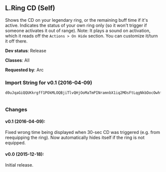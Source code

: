 ## L.Ring CD (Self)

Shows the CD on your legendary ring, or the remaining buff time if it's active.
Indicates the status of your own ring only (so it won't trigger if someone
activates it out of range). Note: It plays a sound on activation, which it reads
off the `Actions > On Hide` section. You can customize it/turn it off there.

**Dev status**: Release

**Classes**: All

**Requested by**: Arc

### Import String for v0.1 (2016-04-09)

    d0uJqaGiQQUKkrgff1POkMLOQBjiTlvQHjOoMaTmPINramnbX1iq2MOsFtLqgNkbDocOwhfj4EIs7JavhKcTqQs6HuGMibkxKQu2ibOpsvIrsrs6KeQwjP6LQeQzsvPUjfPStkIFsvjdLcOLsO8uknvc5QQeWwPiP(kfGZQsGElvPAUIkCxQkSxL(RuPbJoSilwurpMetwfxMOntsFMGgTO40uz1uKiVwLOMnPCBPQDRQFlXWfWYLYZL00vCDH2of03PQOXtrQoVkP1trs8EksuZNaY9PiH2p8gCfT2ZkATjLXv(6kATQU3vZSIw7P0TwI)z96ARL4FwR4)iBQjfzomEoLVMddqMUSXylvZHbw8PSzm2svttECPCylX)uZHsgxVSExekCT1s8pDvYK(xQTwtlvhzBN16E3SIwRsSoL(1QvusAGQXxzCLh09UXShOdcccQvusAGgZdoGzbtXwQR8nmpOxKJixV0ShOdccccDqqqqTIssd84QbaZcAaY0LngBPQnzO8CFC1aAPRvVB82D8b0bbbbDQGhxnay6pGhxnWDszCLVcM(d4XvdCNugx5R3QU3vZaozKp0bbbbbbbb1kkjnqvWSGhxnWDszCLVER6Exnd0bbbbbbbbDQGQ3Ns3Aj(hW0FavVRL4FaNmYh6GGGGGGGGGGGGQXxzCLh04DaT0vBj(hZEGoiiiiiiiiiiiiiiiObQLUAlX)iGonPz17Aj(N8GQ31s8pDvYK(xQbwAGMMrRiVjMhOdccccccccccck)d0bbbbbbbbL)b6GGGGY)aDqqqqNk4xgqJ3b0sxTL4FaNmYh6GGGGGGGGQXxzCLh04DaT0vBj(hZEaL)b6GGGGY)aDqqqqOdcccA8EccMfm0(0K5otuOem0qbf56LG(mJ8bRL4Fa1s1bmGw6Q8aDqqqqOdcccA8U5EHvWSGMYEpyNqYvacXhGzb9lktPLQXQ)8GEpyNqYvaeKpaZc63e3KPL6Jv)5b9EWoHKRaKRpaZc630sjTy1FEqVhSti5kaxKpaZc63MELjw9Nh07b7esUcWf6dWSG(92Kr2sAXQFtrOdccccDqqqqTIssdun(kJR8GcLJyUxO4VAXShOdcccccccQvusAGUtW8GUtN8GFQxgmp4N6LDYd2CVWk0bbbbbbbbBUxyfmlOX7M7fwHoiiiiiiiO7eemlOxKJ4VHYFkTRIpYEXfmZ(dOLUkB(ZdkUjMARV9LOUcO4M4fVjwqpqheeeeeee8t9YGGzbBUxy17UtqFaDqqqqqqqqNk4N6LbbNmYhSjNy7bDNG5b)uVmiO8pqheeeeeee0D6aMf0lYr83q5pL2vXhzV4cMz)b0sxLn)5bf3etT13(suxbuCt8I3eRJhOdccccccc(PEzhWSGn3lS6D3PJpGoiiiiiiiOtf8t9YoGtg5d2KtS9GUtN8GFQx2bu(hOdccck)d0bbbbHoiiiOA8vgx5bnEhdCsJum3l0ShOdcccccccA8wj2AI5EH5bnEReBnXCVqts9sWSGcLJyUxO4VAXShOdccck)d0bbbbHoiiiOX7yGtAKI5EHM9aDqqqqJ3thWSGdyOHckY1lb9zg5d2CVqq3Rwa1s1bmg4Kg5b6Y)aD37gZEw7P0vjwNs)61DwBDsTzfT2tPBTe)ZMZ1wlX)SwqLyDk97SZAtNJBCLpP1DAoHcLT6kAnj4kATtZjuOSTIwRsgPYLxBmWjnY1QeRtPFTQXxzCL3ShOdcccQvusAGgZdoGzbtXwQR8nmpOxKJixV0ShOdccc6ubhWqbnEpDafCWGGtg5dDqqqqqqqqJ3thWSGd0bbbbbbbbnEhdCsJum3l0ShOdccck)d0bbbbBYj2EWPfLqx(N1QeRtPV7CnGCT1jnX6ALgk)zTgS8h34kFDT1yoLgk)XaBsvNPVwRb6nF771wJ5uAO8hBuv1z6RTRbnAf11kYOyIw7CnGCTkX6u6xB8Lgk)zTP4uwB8DZAdOLUkBRnwLDtA(mDToTOC96AJvz347M1R7S24pnNqHY2kATkX6u6xRA8vgx5n7b6GGGGn5eBp40IsOl)Zo7SZAtXPS5CTkLI2P4ZFZ5AvI1P0lsA6ZAvJVY4kVzpqheeeuROK0anMhCaZcMITux5ByEqVihrUEPzpqheee0Pc(Lb04TsS1eZ9cbNmYh6GGGGGGGGn5eBp0bbbbL)b6GGGGAfLKgyDsTjp4j2aZc6f5i(i7nyPODk(8nB8wj2AI5EHEGoiiiOtf8eBGzZcggCYiFOdccccccc2KtS9G(fifv1WHvvdhwmb7ckqn)qheeeuQvLqheeeeeeeuROK0aRGzbhWqbRtQnqheeeeeee0PcEbE341OQQz)b0sxLn)5bnEReBnXCVqts9spGtg5dDqqqqqqqqqqqqNk4agkOX7jiOGdMByWjJ8HoiiiiiiiiiiiiiiiOX7jiywWb6GGGGGGGGGGGGGGGGgVdOLUAlX)y2d0bbbbbbbbbbbbL)b6GGGGGGGGGGGGAfLKgyemlyFAYCRiDAMdkiWqbREGoiiiiiiiiiiiytoX2dwNM7fERwA9PXSFbsrv9s1lDeOM)8GMJcUGat)b0VQQQA4W(blnq)QQHdhoSFp5bJEGoiiiiiiiOuRkHoiiiiiiiiiiiOwrjPbgbZc2NMm3ksNM5tSbgky1d0bbbbbbbbbbbb1kkjnqdbZcAock4zbZnmy6pG1P5EH3QLwFAm7pOPWLc354ppyemuWCd7bS0aNsDAUxO5OhpqheeeeeeeeeeeSjNy7bRtZ9cVvlT(0y2VaPOQEP6LQcuZFEqZrbpyyW0Fa9RQQQQQ6hS0a9hoSQA4W(9Kh0qpqheeeeeeeu(hOdccck)d0bbbbHU8pR9iRkR1ytb0WW3bb7eoyUHgoKqdlWR94QMsXxzCgkxBstBThxnGw6Q4kLFTI)JSPMuK5qCLYxZHnGutRRjPj2KDnaxnGnGw5ix7XvdOLUANKYLRR9skRvT8ZAfWw6vkUQVE5Avl)iGAjH11kYuvCdEX(6ciY3IBI3wRA5hRZurUM0jK1Mr6eMzwtcrqR1DwRVVfZ9cbnOGbA2k1u9Sw37MUkL(aAYrEwtcUwTs6SIwRIwQwxrRTpQnUv0AnaJI5BFzWlE96oRT6EHAY1AagfZ3(YGx8oR94uvDkrT56kAT9rTXTI2zN1QMugx5xrRTpQnUv0o7S2p1lxRXMI7pY12skYv0A7JAJBfTZoRTv0KRO12h1g3kANDw7K0K)SIwBFuBCROD2zTXQS7N6LBoxBSk7(sdLTnN7S2p2lQ5eku2QRjDwBtk0vErxdixRtP8RTojLlxnWI7N1AqVzIiVj2ANMtOqzBfTwLmsLlV2yGtAKRvjwNs)AvJVY4kVzpqheeeSjNy7btXwQR8n8wj2AI5EHqx(N1QeRtPxWIT04k)AxRsSoLEXvk)AxRsSoL(UZ1aY1wN0eRRvAO8N1AWYFCJR811oxdixRsSoL(1gFPHYFwBkoL1gRYUjnFMUwNwuUEDTXQSB8DZ61DwB8NMtOqzBfTwLyDk9Rvn(kJR8M9aDqqqWMCIThCArj0L)zN16t3zYSMeIGwRP7lv1QCwbm0qeKahuqc6cdjy4GHVqbwaUOvn0qczTx9LQAvoRjDYvGVdhoSaFr5kOC7iODwB)ApRTU2o3bVdF3rqR1W1KGH0j4o7c
     

### Changes

#### v0.1 (2016-04-09):

Fixed wrong time being displayed when 30-sec CD was triggered (e.g. from
reequipping the ring). Now automatically hides itself if the ring is not
equipped.

#### v0.0 (2015-12-18):

Initial release.
